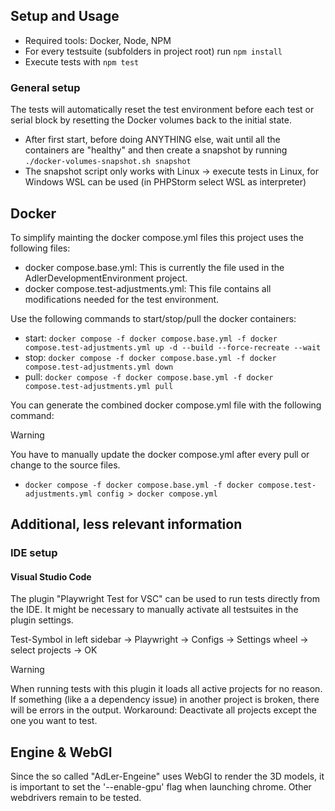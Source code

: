 ## Setup and Usage

- Required tools: Docker, Node, NPM
- For every testsuite (subfolders in project root) run `npm install`
- Execute tests with `npm test`

### General setup

The tests will automatically reset the test environment before each test or serial block by resetting the Docker volumes
back to the initial state.

- After first start, before doing ANYTHING else, wait until all the containers are "healthy" and then create a snapshot
  by
  running `./docker-volumes-snapshot.sh snapshot`
- The snapshot script only works with Linux -> execute tests in Linux, for Windows WSL can be used (in PHPStorm select
  WSL as interpreter)

## Docker

To simplify mainting the docker compose.yml files this project uses the following files:

- docker compose.base.yml: This is currently the file used in the AdlerDevelopmentEnvironment project.
- docker compose.test-adjustments.yml: This file contains all modifications needed for the test environment.

Use the following commands to start/stop/pull the docker containers:

- start:
  `docker compose -f docker compose.base.yml -f docker compose.test-adjustments.yml up -d --build --force-recreate --wait`
- stop: `docker compose -f docker compose.base.yml -f docker compose.test-adjustments.yml down`
- pull: `docker compose -f docker compose.base.yml -f docker compose.test-adjustments.yml pull`

You can generate the combined docker compose.yml file with the following command:
> [!WARNING]
> You have to manually update the docker compose.yml after every pull or change to the source files.

- `docker compose -f docker compose.base.yml -f docker compose.test-adjustments.yml config > docker compose.yml`

## Additional, less relevant information

### IDE setup

#### Visual Studio Code

The plugin "Playwright Test for VSC" can be used to run tests directly from the IDE. It might be necessary to manually
activate all testsuites in the plugin settings.

Test-Symbol in left sidebar -> Playwright -> Configs -> Settings wheel -> select projects -> OK

> [!WARNING]
> When running tests with this plugin it loads all active projects for no reason. If something (like a a dependency
> issue) in another project is broken, there will be errors in the output. Workaround: Deactivate all projects except
> the
> one you want to test.

## Engine & WebGl

Since the so called "AdLer-Engeine" uses WebGl to render the 3D models, it is important to set the '--enable-gpu' flag
when launching chrome. Other webdrivers remain to be tested.